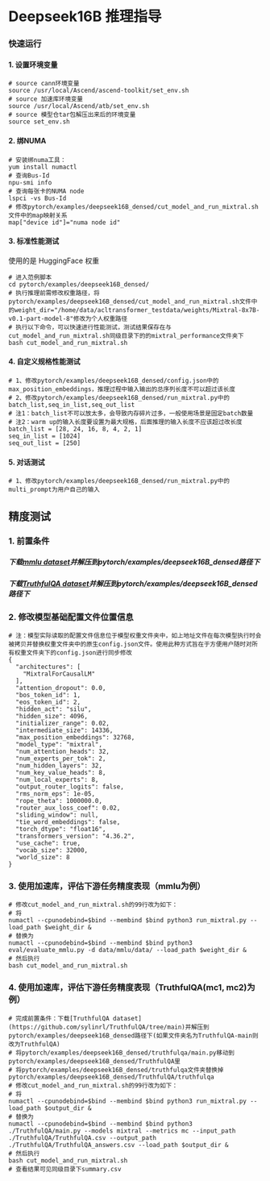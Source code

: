 # Deepseek16B 推理指导

### 快速运行
#### 1. 设置环境变量
```shell
# source cann环境变量
source /usr/local/Ascend/ascend-toolkit/set_env.sh
# source 加速库环境变量
source /usr/local/Ascend/atb/set_env.sh
# source 模型仓tar包解压出来后的环境变量
source set_env.sh
```
#### 2. 绑NUMA
```shell
# 安装绑numa工具：
yum install numactl
# 查询Bus-Id
npu-smi info
# 查询每张卡的NUMA node
lspci -vs Bus-Id
# 修改pytorch/examples/deepseek16B_densed/cut_model_and_run_mixtral.sh文件中的map映射关系
map["device id"]="numa node id"
```
#### 3. 标准性能测试
使用的是 HuggingFace 权重
```shell
# 进入范例脚本
cd pytorch/examples/deepseek16B_densed/
# 执行推理前需修改权重路径，将pytorch/examples/deepseek16B_densed/cut_model_and_run_mixtral.sh文件中的weight_dir="/home/data/acltransformer_testdata/weights/Mixtral-8x7B-v0.1-part-model-8"修改为个人权重路径
# 执行以下命令，可以快速进行性能测试，测试结果保存在与cut_model_and_run_mixtral.sh同级目录下的的mixtral_performance文件夹下
bash cut_model_and_run_mixtral.sh 
```
#### 4. 自定义规格性能测试
```shell
# 1、修改pytorch/examples/deepseek16B_densed/config.json中的 max_position_embeddings，推理过程中输入输出的总序列长度不可以超过该长度
# 2、修改pytorch/examples/deepseek16B_densed/run_mixtral.py中的batch_list,seq_in_list,seq_out_list
# 注1：batch_list不可以放太多，会导致内存碎片过多，一般使用场景是固定batch数量
# 注2：warm up的输入长度要设置为最大规格，后面推理的输入长度不应该超过改长度
batch_list = [28, 24, 16, 8, 4, 2, 1]
seq_in_list = [1024] 
seq_out_list = [250] 
```
#### 5. 对话测试
```shell
# 1、修改pytorch/examples/deepseek16B_densed/run_mixtral.py中的multi_prompt为用户自己的输入
```

## 精度测试
### 1. 前置条件
##### 下载[mmlu dataset](https://github.com/QwenLM/Qwen/blob/main/eval/evaluate_chat_mmlu.py)并解压到pytorch/examples/deepseek16B_densed路径下
##### 下载[TruthfulQA dataset](https://github.com/sylinrl/TruthfulQA/tree/main)并解压到pytorch/examples/deepseek16B_densed路径下
### 2. 修改模型基础配置文件位置信息
```shell
# 注：模型实际读取的配置文件信息位于模型权重文件夹中，如上地址文件在每次模型执行时会被拷贝并替换权重文件夹中的原生config.json文件。使用此种方式旨在于方便用户随时对所有权重文件夹下的config.json进行同步修改
{
  "architectures": [
    "MixtralForCausalLM"
  ],
  "attention_dropout": 0.0,
  "bos_token_id": 1,
  "eos_token_id": 2,
  "hidden_act": "silu",
  "hidden_size": 4096,
  "initializer_range": 0.02,
  "intermediate_size": 14336,
  "max_position_embeddings": 32768,
  "model_type": "mixtral",
  "num_attention_heads": 32,
  "num_experts_per_tok": 2,
  "num_hidden_layers": 32,
  "num_key_value_heads": 8,
  "num_local_experts": 8,
  "output_router_logits": false,
  "rms_norm_eps": 1e-05,
  "rope_theta": 1000000.0,
  "router_aux_loss_coef": 0.02,
  "sliding_window": null,
  "tie_word_embeddings": false,
  "torch_dtype": "float16",
  "transformers_version": "4.36.2",
  "use_cache": true,
  "vocab_size": 32000,
  "world_size": 8
}
```
### 3. 使用加速库，评估下游任务精度表现（mmlu为例）
```shell
# 修改cut_model_and_run_mixtral.sh的99行改为如下：
# 将
numactl --cpunodebind=$bind --membind $bind python3 run_mixtral.py --load_path $weight_dir &
# 替换为
numactl --cpunodebind=$bind --membind $bind python3 eval/evaluate_mmlu.py -d data/mmlu/data/ --load_path $weight_dir &
# 然后执行
bash cut_model_and_run_mixtral.sh
```

### 4. 使用加速库，评估下游任务精度表现（TruthfulQA(mc1, mc2)为例）
```shell
# 完成前置条件：下载[TruthfulQA dataset](https://github.com/sylinrl/TruthfulQA/tree/main)并解压到pytorch/examples/deepseek16B_densed路径下(如果文件夹名为TruthfulQA-main则改为TruthfulQA)
# 将pytorch/examples/deepseek16B_densed/truthfulqa/main.py移动到pytorch/examples/deepseek16B_densed/TruthfulQA里
# 将pytorch/examples/deepseek16B_densed/truthfulqa文件夹替换掉pytorch/examples/deepseek16B_densed/TruthfulQA/truthfulqa
# 修改cut_model_and_run_mixtral.sh的99行改为如下：
# 将
numactl --cpunodebind=$bind --membind $bind python3 run_mixtral.py --load_path $output_dir &
# 替换为
numactl --cpunodebind=$bind --membind $bind python3 ./TruthfulQA/main.py --models mixtral --metrics mc --input_path ./TruthfulQA/TruthfulQA.csv --output_path ./TruthfulQA/TruthfulQA_answers.csv --load_path $output_dir &
# 然后执行
bash cut_model_and_run_mixtral.sh
# 查看结果可见同级目录下summary.csv
```

